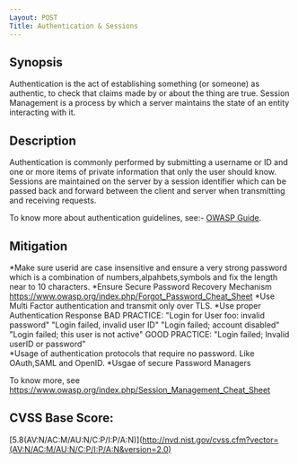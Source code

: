 ```yaml
---
Layout: POST
Title: Authentication & Sessions
---
```


Synopsis
---------------
Authentication is the act of establishing something (or someone) as authentic, to check that claims made by or about the thing are true. Session Management is a process by which a server maintains the state of an entity interacting with it.

Description
-----------------
Authentication is commonly performed by submitting a username or ID and one or more items of private information that only the user should know. 
Sessions are maintained on the server by a session identifier which can be passed back and forward between the client and server when transmitting and receiving requests. 

To know more about authentication guidelines, see:- [OWASP Guide](https://www.owasp.org/index.php/Guide_to_Authentication).

Mitigation
---------------
*Make sure userid are case insensitive and ensure a very strong password which is a combination of numbers,alpahbets,symbols and fix the length near to 10 characters.
*Ensure Secure Password Recovery Mechanism
https://www.owasp.org/index.php/Forgot_Password_Cheat_Sheet
*Use Multi Factor authentication and transmit only over TLS.
*Use proper Authentication Response
BAD PRACTICE:     "Login for User foo: invalid password"
                  "Login failed, invalid user ID"
                  "Login failed; account disabled"
                  "Login failed; this user is not active"
GOOD PRACTICE:    "Login failed; Invalid userID or password"  
*Usage of authentication protocols that require no password. Like OAuth,SAML and OpenID.
*Usgae of secure Password Managers

To know more, see
https://www.owasp.org/index.php/Session_Management_Cheat_Sheet

CVSS Base Score:
----------------------------
[5.8(AV:N/AC:M/AU:N/C:P/I:P/A:N)](http://nvd.nist.gov/cvss.cfm?vector=(AV:N/AC:M/AU:N/C:P/I:P/A:N&version=2.0) 

